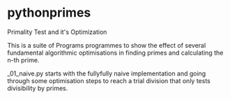 # pythonprimes
Primality Test and it's Optimization

This is a suite of Programs programmes to show the effect of several fundamental algorithmic optimisations in finding primes and calculating the n-th prime. 

_01_naive.py starts with the fullyfully naive implementation and going through some optimisation steps to reach a trial division that only tests divisibility by primes.
